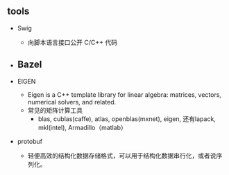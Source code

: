 ## tools
- Swig
    - 向脚本语言接口公开 C/C++ 代码

- Bazel
    - 
    
- EIGEN
    - Eigen is a C++ template library for linear algebra: matrices, vectors, numerical solvers, and related.
    - 常见的矩阵计算工具
        - blas, cublas(caffe), atlas, openblas(mxnet), eigen, 还有lapack, mkl(intel), Armadillo（matlab）
        
- protobuf
    - 轻便高效的结构化数据存储格式，可以用于结构化数据串行化，或者说序列化。
    